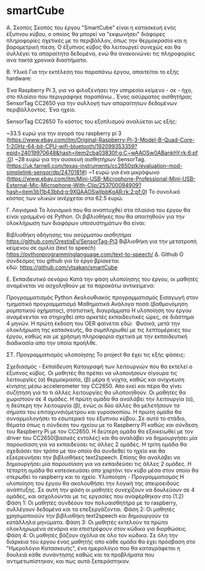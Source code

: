 # smartCube
Α. Σκοπός
Σκοπός του έργου "SmartCube" είναι η κατασκευή ενός έξυπνου κύβου, ο οποίος θα μπορεί να "εκφωνήσει" διάφορες πληροφορίες σχετικές με το περιβάλλον, όπως την θερμοκρασία και η βαρομετρική πίεση. Ο έξυπνος κύβος θα λειτουργεί συνεχώς και θα συλλέγει τα απαραίτητα δεδομένα, ενώ θα ανακοινώνει τις πληροφορίες ανα τακτά χρονικά διαστήματα.

Β. Υλικό
Για την εκτέλεση του παραπάνω έργου, απαιτείται το εξής hardware:

Ένα Raspberry Pi 3, για να φιλοξενήσει την υπηρεσία κείμενο - σε - ήχο, στο πλαίσιο που περιγράφηκε παραπάνω..
Ένας ασύρματος αισθητήρας SensorTag CC2650 για την συλλογή των απαραίτητων δεδομένων περιβάλλοντος.
Ένα ηχείο.

SensorTag CC2650
Το κόστος του εξοπλισμού αναλύεται ως εξής:

~33.5 ευρώ για την αγορά του raspberry pi 3
(https://www.ebay.com/itm/Original-Raspberry-Pi-3-Model-B-Quad-Core-1-2GHz-64-bit-CPU-wifi-bluetooth/192099353359?epid=24019970648&hash=item2cba03830f:g:C~wAAOSw0ABankhY:rk:6:pf:0)
~28 ευρώ για την συσκευή αισθητήρων SensorTag.
(https://uk.farnell.com/texas-instruments/cc2650stk/evaluation-mod-simplelink-sensor/dp/2470181#)
~1 ευρώ για ένα μικρόφωνο
(https://www.ebay.com/itm/Mini-USB-Microphone-Professional-Mini-USB-External-Mic-Microphone-With-Clip/253700094909?hash=item3b11b43bbd:g:9XQAAOSwllpbKgAR:rk:2:pf:0)
Το συνολικό κόστος των υλικών ανέρχεται στα 62.5 ευρώ.

Γ. Λογισμικό
Το λογισμικό που θα αναπτυχθεί στα πλαίσια του έργου θα είναι γραμμένο σε Python. Οι βιβλιοθήκες που θα απαιτηθούν για την ολοκλήρωση των διαφόρων υποσυστημάτων θα είναι:

Βιβλιοθήκη οδήγησης του ασύρματου αισθητήρα
https://github.com/OrestisEv/SensorTag-Pi3
Βιβλιοθήκη για την μετατροπή κείμενου σε ομιλία (text to speech)
https://pythonprogramminglanguage.com/text-to-speech/
Δ. Github
Ο σύνδεσμος του github για το έργο βρίσκεται εδώ: https://github.com/vtsakan/smartCube

Ε. Εκπαιδευτικό σενάριο
Κατά την φάση υλοποίησης του έργου, οι μαθητές αναμένεται να ασχοληθούν με τα παρακάτω αντικείμενα:

Προγραμματισμός Python
Ακολουθιακός προγραμματισμός
Εισαγωγή στον τμηματικό προγραμματισμό
Μαθηματικά
Ανάλογα ποσά (βαθμονόμηση ρομποτικού οχήματος), στατιστική, διαγράμματα
Η υλοποίηση του έργου αναμένενται να στηριχθεί απο αρκετές εκπαιδευτικές ώρες, σε διάστημα 4 μηνών. Η πρώτη έκδοση του OER φαίνεται εδώ:  Φυσικά, μετά την ολοκλήρωση της κατασκευής, θα συμπληρωθεί με τις λεπτομέρειες του έργου, καθώς και με χρήσιμη πληροφορία σχετικά με την εκπαιδευτική διαδικασία απο την οποία προήλθε.

ΣΤ. Προγραμματισμός υλοποίησης
Το project θα έχει τις εξής φάσεις:

Σχεδιασμός - Εκπαίδευση
Καταγραφή των λειτουργιών που θα εκτελεί ο έξυπνος κύβος. Οι μαθητές θα πρέπει να υλοποιήσουν σίγουρα τις λειτουργίες (α) θερμοκρασία, (β) μέρα ή νύχτα, καθώς και ανίχνευση κίνησης μέσω accelerometer τοy CC2650. Απο εκεί και πέρα θα γίνει συζήτηση για το τι άλλες λειτουργίες θα υλοποιηθούν.
Οι μαθητές θα χωριστούν σε 4 ομάδες. Η πρώτη ομάδα θα αναλάβει την λειτουργία (α), η δεύτερη την λειτουργία (β), ενώς οι δύο άλλες θα μελετήσουν τα σήματα του επιταχυνσιόμετρου και γυροσκοπίου.
Η πρώτη ομάδα θα συναρμολογήσει το εσωτερικό του έξυπνου κύβου. Σε αυτό το στάδιο, θέματα όπως η σύνδεση του ηχείου με το Raspberry PI καθώς και σύνδεση του Raspberry Pi με τον CC2650.
H δεύτερη ομάδα θα εξοικειωθεί με τον driver του CC2650(βασικές εντολές) και θα αναλάβει να δημιουργήσει μία παρουσίαση για να εκπαιδεύσει τις άλλες 2 ομάδες.
Η τρίτη ομάδα θα σχεδιάσει τον τρόπο με τον οποίο θα συνδεθεί το ηχείο και θα εξεερευνήσει την βιβλιοθήκες text2speech. Επίσης θα αναλάβει να δημιουργήσει μία παρουσίαση για να εκπαιδεύσει τις άλλες 2 ομάδες.
Η τέταρτη ομάδα θα κατεσκευάσει απο χαρτόνι τον κύβο μέσα στον οποίο θα στερωθεί το raspberry και το ηχείο.
Υλοποίηση - Προγραμματισμός
Η υλοποίηση του έργου θα ακολουθήσει την λογική της σπειροειδούς ανάπτυξης. Σε αυτή την φάση οι μαθητές συνεχίζουν να δουλεύουν σε 4 ομάδες, και ασχολούνται με τις εργασίες που αναφέρθηκαν στο (1.2)
Φάση 1: Οι μαθητές συνδέουν τον πολυαισθητήρα με το raspberry, συλλέγουν δεδομένα και τα επεξεργάζονται.
Φάση 2: Οι μαθητές χρησιμοποιούν την βιβλιοθήκη text2speech και δημιουργούν τα κατάλληλα μηνύματα.
Φάση 3: Οι μαθητές εκτελούν τα πρώτα ολοκληρωμένα σενάρια και επιστρέφουν στον κώδικα για διορθώσεις.
Φάση 4: Οι μαθητές βάζουν σχόλια σε όλο τον κώδικα.
Σε όλη την διάρκεια του έργου ένας μαθητής απο κάθε ομάδα θα έχει πρόσβαση στο "Ημερολόγιο Κατασκευής", ένα ημερολόγιο που θα καταγράφεται η δουλειά κάθε συνάντησης καθώς και τα προβλήματα που αντιμετωπίστηκαν, και πως αυτά ξεπεράστηκαν.
